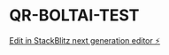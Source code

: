 # QR-BOLTAI-TEST

[Edit in StackBlitz next generation editor ⚡️](https://stackblitz.com/~/github.com/Pirules/QR-BOLTAI-TEST)